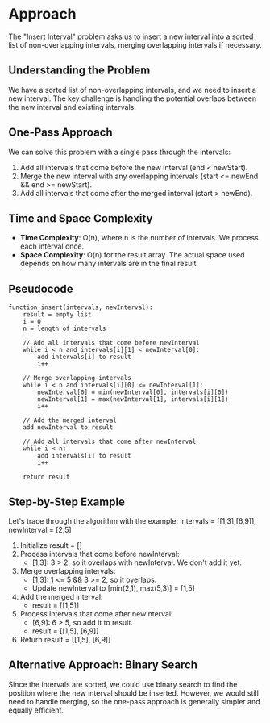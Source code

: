 # Approach

The "Insert Interval" problem asks us to insert a new interval into a sorted
list of non-overlapping intervals, merging overlapping intervals if necessary.

## Understanding the Problem

We have a sorted list of non-overlapping intervals, and we need to insert a new
interval. The key challenge is handling the potential overlaps between the new
interval and existing intervals.

## One-Pass Approach

We can solve this problem with a single pass through the intervals:

1. Add all intervals that come before the new interval (end < newStart).
2. Merge the new interval with any overlapping intervals (start <= newEnd && end >= newStart).
3. Add all intervals that come after the merged interval (start > newEnd).

## Time and Space Complexity

- **Time Complexity**: O(n), where n is the number of intervals. We process each interval once.
- **Space Complexity**: O(n) for the result array. The actual space used depends on how many intervals are in the final result.

## Pseudocode

```
function insert(intervals, newInterval):
    result = empty list
    i = 0
    n = length of intervals
    
    // Add all intervals that come before newInterval
    while i < n and intervals[i][1] < newInterval[0]:
        add intervals[i] to result
        i++
    
    // Merge overlapping intervals
    while i < n and intervals[i][0] <= newInterval[1]:
        newInterval[0] = min(newInterval[0], intervals[i][0])
        newInterval[1] = max(newInterval[1], intervals[i][1])
        i++
    
    // Add the merged interval
    add newInterval to result
    
    // Add all intervals that come after newInterval
    while i < n:
        add intervals[i] to result
        i++
    
    return result
```

## Step-by-Step Example

Let's trace through the algorithm with the example: intervals = [[1,3],[6,9]], newInterval = [2,5]

1. Initialize result = []
2. Process intervals that come before newInterval:
   - [1,3]: 3 > 2, so it overlaps with newInterval. We don't add it yet.
3. Merge overlapping intervals:
   - [1,3]: 1 <= 5 && 3 >= 2, so it overlaps.
   - Update newInterval to [min(2,1), max(5,3)] = [1,5]
4. Add the merged interval:
   - result = [[1,5]]
5. Process intervals that come after newInterval:
   - [6,9]: 6 > 5, so add it to result.
   - result = [[1,5], [6,9]]
6. Return result = [[1,5], [6,9]]

## Alternative Approach: Binary Search

Since the intervals are sorted, we could use binary search to find the position
where the new interval should be inserted. However, we would still need to
handle merging, so the one-pass approach is generally simpler and equally
efficient.
